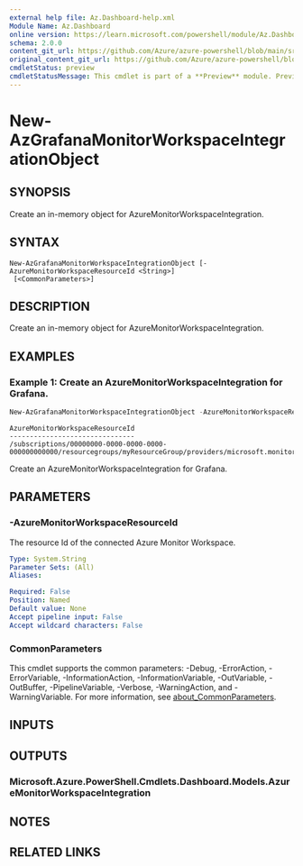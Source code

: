 ```yaml
---
external help file: Az.Dashboard-help.xml
Module Name: Az.Dashboard
online version: https://learn.microsoft.com/powershell/module/Az.Dashboard/new-azgrafanamonitorworkspaceintegrationobject
schema: 2.0.0
content_git_url: https://github.com/Azure/azure-powershell/blob/main/src/Dashboard/Dashboard/help/New-AzGrafanaMonitorWorkspaceIntegrationObject.md
original_content_git_url: https://github.com/Azure/azure-powershell/blob/main/src/Dashboard/Dashboard/help/New-AzGrafanaMonitorWorkspaceIntegrationObject.md
cmdletStatus: preview
cmdletStatusMessage: This cmdlet is part of a **Preview** module. Preview versions aren't recommended for use in production environments. For more information, see https://aka.ms/azps-refstatus.
---
```


# New-AzGrafanaMonitorWorkspaceIntegrationObject

## SYNOPSIS
Create an in-memory object for AzureMonitorWorkspaceIntegration.

## SYNTAX

```
New-AzGrafanaMonitorWorkspaceIntegrationObject [-AzureMonitorWorkspaceResourceId <String>]
 [<CommonParameters>]
```

## DESCRIPTION
Create an in-memory object for AzureMonitorWorkspaceIntegration.

## EXAMPLES

### Example 1: Create an AzureMonitorWorkspaceIntegration for Grafana.
```powershell
New-AzGrafanaMonitorWorkspaceIntegrationObject -AzureMonitorWorkspaceResourceId "/subscriptions/00000000-0000-0000-0000-000000000000/resourcegroups/myResourceGroup/providers/microsoft.monitor/accounts/myAzureMonitorWorkspace"
```

```output
AzureMonitorWorkspaceResourceId
-------------------------------
/subscriptions/00000000-0000-0000-0000-000000000000/resourcegroups/myResourceGroup/providers/microsoft.monitor/accounts/myAzureMonitorWorkspace
```

Create an AzureMonitorWorkspaceIntegration for Grafana.

## PARAMETERS

### -AzureMonitorWorkspaceResourceId
The resource Id of the connected Azure Monitor Workspace.

```yaml
Type: System.String
Parameter Sets: (All)
Aliases:

Required: False
Position: Named
Default value: None
Accept pipeline input: False
Accept wildcard characters: False
```

### CommonParameters
This cmdlet supports the common parameters: -Debug, -ErrorAction, -ErrorVariable, -InformationAction, -InformationVariable, -OutVariable, -OutBuffer, -PipelineVariable, -Verbose, -WarningAction, and -WarningVariable. For more information, see [about_CommonParameters](http://go.microsoft.com/fwlink/?LinkID=113216).

## INPUTS

## OUTPUTS

### Microsoft.Azure.PowerShell.Cmdlets.Dashboard.Models.AzureMonitorWorkspaceIntegration

## NOTES

## RELATED LINKS
